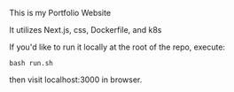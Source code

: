 This is my Portfolio Website

It utilizes Next.js, css, Dockerfile, and k8s

If you'd like to run it locally at the root of the repo, execute:

```
bash run.sh
```

then visit localhost:3000 in browser.
